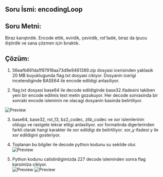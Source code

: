 ## Soru İsmi: encodingLoop

## Soru Metni: 
Biraz karıştırdık. Encode ettik, evirdik, çevirdik, rot'ladık, biraz da ipucu iliştirdik ve sana çözmen için bıraktık.

## Çözüm: 
1. 56eafb661da1f97918aa73d9e9461389.zip dosyasi icerisinden yaklasik 20 MB buyuklugunda flag.txt dosyasi cikiyor. Dosyanin icerigi incelendiginde BASE64 ile encode edildigi anlasiliyor.

2. flag.txt dosyasi base64 ile decode edildiginde base32 ifadesini takiben yeni bir encode edilmis text metin gozukuyor. Her decode sonrasinda bir sonraki encode isleminin ne olacagi dosyanin basinda belirtiliyor.

![Preview](https://github.com/stmctf/stmctf17/blob/master/CODING/encodingLoop/encodeingLoop0.png)

3. base64, base32, rot_13, bz2_codec, zlib_codec ve xor islemlerinin oldugu ve rastgele tekrar ettigi anlasiliyor. xor formatinda digerlerinden farkli olarak hangi karakter ile xor edildigi de belirtiliyor. xor_y ifadesi y ile xor edildigini gosteriyor.

4. Toplanan bu bilgiler ile decode python kodunu su sekilde olur.
![Preview](https://github.com/stmctf/stmctf17/blob/master/CODING/encodingLoop/encodeingLoop1.png)

5. Python kodunu calistirdigimizda 227 decode isleminden sonra flag karsimiza cikiyor.    
![Preview](https://github.com/stmctf/stmctf17/blob/master/CODING/encodingLoop/encodeingLoop2.png)
![Preview](https://github.com/stmctf/stmctf17/blob/master/CODING/encodingLoop/encodeingLoop3.png)
